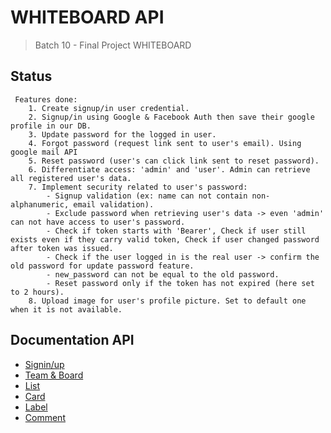 # WHITEBOARD API
> Batch 10 - Final Project WHITEBOARD

## Status 

     Features done:
        1. Create signup/in user credential.
        2. Signup/in using Google & Facebook Auth then save their google profile in our DB.
        3. Update password for the logged in user.
        4. Forgot password (request link sent to user's email). Using google mail API
        5. Reset password (user's can click link sent to reset password).
        6. Differentiate access: 'admin' and 'user'. Admin can retrieve all registered user's data.
        7. Implement security related to user's password:
            - Signup validation (ex: name can not contain non-alphanumeric, email validation).
            - Exclude password when retrieving user's data -> even 'admin' can not have access to user's password.
            - Check if token starts with 'Bearer', Check if user still exists even if they carry valid token, Check if user changed password after token was issued.
            - Check if the user logged in is the real user -> confirm the old password for update password feature.
            - new_password can not be equal to the old password.
            - Reset password only if the token has not expired (here set to 2 hours).
        8. Upload image for user's profile picture. Set to default one when it is not available.

## Documentation API
- [Signin/up](https://documenter.getpostman.com/view/14122416/TWDTNz7p)
- [Team & Board](https://documenter.getpostman.com/view/13078438/Tz5jg1y9)
- [List](https://documenter.getpostman.com/view/13866425/TWDfCY9n)
- [Card](https://documenter.getpostman.com/view/13866425/Tz5iAgm7)
- [Label](https://documenter.getpostman.com/view/13883114/Tz5iBgpp)
- [Comment](https://documenter.getpostman.com/view/13883114/Tz5jczV6)
